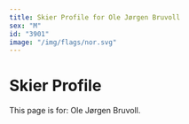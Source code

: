 ```yaml
---
title: Skier Profile for Ole Jørgen Bruvoll
sex: "M"
id: "3901"
image: "/img/flags/nor.svg" 
---
```


# Skier Profile

This page is for: Ole Jørgen Bruvoll.
    